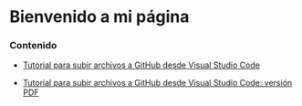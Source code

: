 # Bienvenido a mi página

### Contenido

- [Tutorial para subir archivos a GitHub desde Visual Studio Code](https://github.com/celia10335/celia10335.github.io/blob/main/tutorial_github_VSCode.html)

- [Tutorial para subir archivos a GitHub desde Visual Studio Code: versión PDF](https://github.com/celia10335/celia10335.github.io/blob/main/Tutorial_github%20con%20VSCode%20-%20Celia%20Blanco.pdf)
